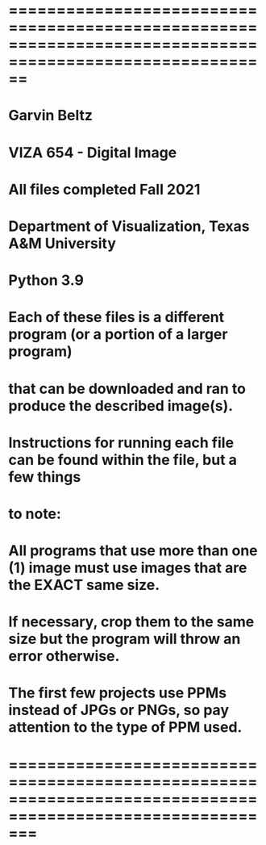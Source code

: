 # ==========================================================================================================
# Garvin Beltz
# VIZA 654 - Digital Image
# All files completed Fall 2021
# Department of Visualization, Texas A&M University
# Python 3.9
#
# Each of these files is a different program (or a portion of a larger program)
# that can be downloaded and ran to produce the described image(s).
# Instructions for running each file can be found within the file, but a few things
# to note:
#
# All programs that use more than one (1) image must use images that are the EXACT same size.
# If necessary, crop them to the same size but the program will throw an error otherwise.
#
# The first few projects use PPMs instead of JPGs or PNGs, so pay attention to the type of PPM used.
# ===========================================================================================================
